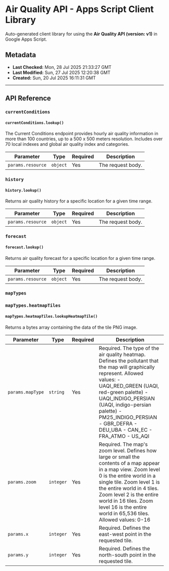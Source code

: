 # Air Quality API - Apps Script Client Library

Auto-generated client library for using the **Air Quality API (version: v1)** in Google Apps Script.

## Metadata

- **Last Checked:** Mon, 28 Jul 2025 21:33:27 GMT
- **Last Modified:** Sun, 27 Jul 2025 12:20:38 GMT
- **Created:** Sun, 20 Jul 2025 16:11:31 GMT



---

## API Reference

### `currentConditions`

#### `currentConditions.lookup()`

The Current Conditions endpoint provides hourly air quality information in more than 100 countries, up to a 500 x 500 meters resolution. Includes over 70 local indexes and global air quality index and categories.

| Parameter | Type | Required | Description |
|---|---|---|---|
| `params.resource` | `object` | Yes | The request body. |

### `history`

#### `history.lookup()`

Returns air quality history for a specific location for a given time range.

| Parameter | Type | Required | Description |
|---|---|---|---|
| `params.resource` | `object` | Yes | The request body. |

### `forecast`

#### `forecast.lookup()`

Returns air quality forecast for a specific location for a given time range.

| Parameter | Type | Required | Description |
|---|---|---|---|
| `params.resource` | `object` | Yes | The request body. |

### `mapTypes`

### `mapTypes.heatmapTiles`

#### `mapTypes.heatmapTiles.lookupHeatmapTile()`

Returns a bytes array containing the data of the tile PNG image.

| Parameter | Type | Required | Description |
|---|---|---|---|
| `params.mapType` | `string` | Yes | Required. The type of the air quality heatmap. Defines the pollutant that the map will graphically represent. Allowed values: - UAQI_RED_GREEN (UAQI, red-green palette) - UAQI_INDIGO_PERSIAN (UAQI, indigo-persian palette) - PM25_INDIGO_PERSIAN - GBR_DEFRA - DEU_UBA - CAN_EC - FRA_ATMO - US_AQI |
| `params.zoom` | `integer` | Yes | Required. The map's zoom level. Defines how large or small the contents of a map appear in a map view. Zoom level 0 is the entire world in a single tile. Zoom level 1 is the entire world in 4 tiles. Zoom level 2 is the entire world in 16 tiles. Zoom level 16 is the entire world in 65,536 tiles. Allowed values: 0-16 |
| `params.x` | `integer` | Yes | Required. Defines the east-west point in the requested tile. |
| `params.y` | `integer` | Yes | Required. Defines the north-south point in the requested tile. |
